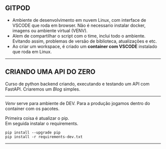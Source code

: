 ## GITPOD

 - Ambiente de desenvolvimento em nuvem Linux, com interface de VSCODE que roda em browser. Não é necessario instalar docker, imagens ou ambiente virtual (VENV).  
 - Alem de compartilhar o script com o time, inclui todo o ambiente. Evitando assim, problemas de versão de biblioteca, atualizações e etc.  
 - Ao criar um workspace, é criado um **container com VSCODE** instalado que roda em Linux.
 ---
## CRIANDO UMA API DO ZERO
  
Curso de python backend criando, executando e testando um API com FastAPI. Criaremos um *Blog* simples.

----

*Venv* serve para ambiente de DEV. Para a produção jogamos dentro do container com os pacotes. 

Primeira coisa é atualizar o pip.  
Em seguida instalar o requirements.
```
pip install --upgrade pip
pip install -r requirements-dev.txt
```
---